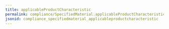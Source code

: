 ```yaml
---
title: applicableProductCharacteristic
permalink: compliance/SpecifiedMaterial.applicableProductCharacteristic.html
jsonid: compliance_specifiedmaterial_applicableproductcharacteristic
---
```

